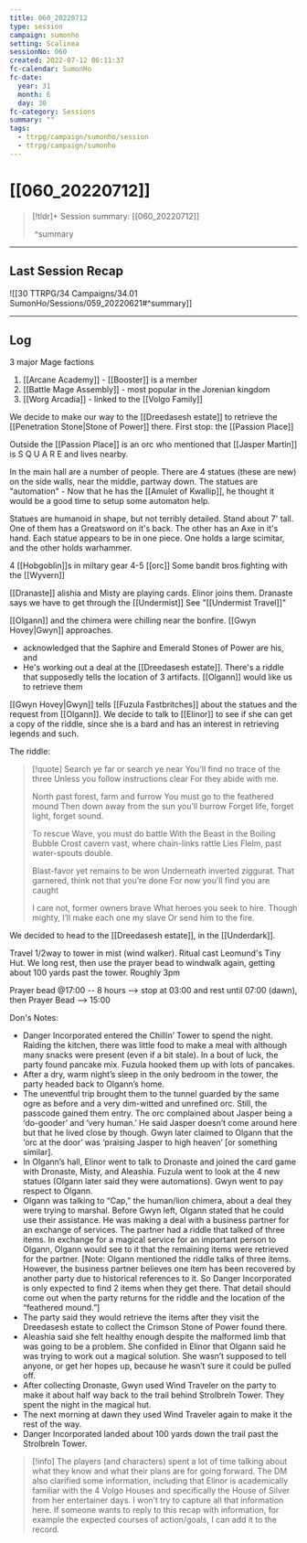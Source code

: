 ```yaml
---
title: 060_20220712
type: session
campaign: sumonho
setting: Scalinea
sessionNo: 060
created: 2022-07-12 06:11:37
fc-calendar: SumonHo
fc-date:
  year: 31
  month: 6
  day: 30
fc-category: Sessions
summary: ""
tags:
  - ttrpg/campaign/sumonho/session
  - ttrpg/campaign/sumonho
---
```


# [[060_20220712]]


> [!tldr]+ Session summary: [[060_20220712]]
>
>  ^summary

---

## Last Session Recap

![[30 TTRPG/34 Campaigns/34.01 SumonHo/Sessions/059_20220621#^summary]]


---

## Log

3 major Mage factions
1. [[Arcane Academy]] - [[Booster]] is a member
2. [[Battle Mage Assembly]] - most popular in the Jorenian kingdom
3. [[Worg Arcadia]] - linked to the [[Volgo Family]]

We decide to make our way to the [[Dreedasesh estate]] to retrieve the [[Penetration Stone|Stone of Power]] there. First stop: the [[Passion Place]] 

Outside the [[Passion Place]] is an orc who mentioned that [[Jasper Martin]] is S Q U A R E and lives nearby.

In the main hall are a number of people. There are 4 statues (these are new) on the side walls, near the middle, partway down. The statues are "automation" - Now that he has the [[Amulet of Kwallip]], he thought it would be a good time to setup some automaton help.

Statues are humanoid in shape, but not terribly detailed. Stand about 7' tall. One of them has a Greatsword on it's back. The other has an Axe in it's hand. Each statue appears to be in one piece. One holds a large scimitar, and the other holds warhammer.

4 [[Hobgoblin]]s in miltary gear
4-5 [[orc]]
Some bandit bros fighting with the [[Wyvern]]

[[Dranaste]] alishia and Misty are playing cards. Elinor joins them. Dranaste says we have to get through the [[Undermist]]
See "[[Undermist Travel]]"


[[Olgann]] and the chimera were chilling near the bonfire. [[Gwyn Hovey|Gwyn]] approaches. 
- acknowledged that the Saphire and Emerald Stones of Power are his, and 
- He's working out a deal at the [[Dreedasesh estate]]. There's a riddle that supposedly tells the location of 3 artifacts. [[Olgann]] would like us to retrieve them 

[[Gwyn Hovey|Gwyn]] tells [[Fuzula Fastbritches]] about the statues and the request from [[Olgann]]. We decide to talk to [[Elinor]] to see if she can get a copy of the riddle, since she is a bard and has an interest in retrieving legends and such.

The riddle: 

>[!quote]
>Search ye far or search ye near
You’ll find no trace of the three
Unless you follow instructions clear
For they abide with me.
>
>North past forest, farm and furrow
>You must go to the feathered mound
>Then down away from the sun you’ll burrow
>Forget life, forget light, forget sound.
> 
> To rescue Wave, you must do battle
>With the Beast in the Boiling Bubble
>Crost cavern vast, where chain-links rattle
>Lies Flelm, past water-spouts double.
>
>Blast-favor yet remains to be won
>Underneath inverted ziggurat.
>That garnered, think not that you’re done
>For now you’ll find you are caught
>
>I care not, former owners brave
>What heroes you seek to hire.
>Though mighty, I’ll make each one my slave
>Or send him to the fire.

We decided to head to the [[Dreedasesh estate]], in the [[Underdark]].

Travel 1/2way to tower in mist (wind walker). Ritual cast Leomund's Tiny Hut. We long rest, then use the prayer bead to windwalk again, getting about 100 yards past the tower. Roughly 3pm

Prayer bead @17:00 -- 8 hours --> stop at 03:00 and rest until 07:00 (dawn), then Prayer Bead --> 15:00


Don's Notes:

 - Danger Incorporated entered the Chillin’ Tower to spend the night. Raiding the kitchen, there was little food to make a meal with although many snacks were present (even if a bit stale). In a bout of luck, the party found pancake mix. Fuzula hooked them up with lots of pancakes.
 - After a dry, warm night’s sleep in the only bedroom in the tower, the party headed back to Olgann’s home. 
 - The uneventful trip brought them to the tunnel guarded by the same ogre as before and a very dim-witted and unrefined orc. Still, the passcode gained them entry. The orc complained about Jasper being a ‘do-gooder’ and ‘very human.’ He said Jasper doesn’t come around here but that he lived close by though. Gwyn later claimed to Olgann that the ‘orc at the door’ was ‘praising Jasper to high heaven’ [or something similar].
  - In Olgann’s hall, Elinor went to talk to Dronaste and joined the card game with Dronaste, Misty, and Aleashia. Fuzula went to look at the 4 new statues (Olgann later said they were automations). Gwyn went to pay respect to Olgann.
  - Olgann was talking to “Cap,” the human/lion chimera, about a deal they were trying to marshal. Before Gwyn left, Olgann stated that he could use their assistance. He was making a deal with a business partner for an exchange of services. The partner had a riddle that talked of three items. In exchange for a magical service for an important person to Olgann, Olgann would see to it that the remaining items were retrieved for the partner. [Note: Olgann mentioned the riddle talks of three items. However, the business partner believes one item has been recovered by another party due to historical references to it. So Danger Incorporated is only expected to find 2 items when they get there. That detail should come out when the party returns for the riddle and the location of the “feathered mound.”]
  - The party said they would retrieve the items after they visit the Dreedasesh estate to collect the Crimson Stone of Power found there.
  - Aleashia said she felt healthy enough despite the malformed limb that was going to be a problem. She confided in Elinor that Olgann said he was trying to work out a magical solution. She wasn’t supposed to tell anyone, or get her hopes up, because he wasn’t sure it could be pulled off.
  - After collecting Dronaste, Gwyn used Wind Traveler on the party to make it about half way back to the trail behind Strolbreln Tower. They spent the night in the magical hut.
  - The next morning at dawn they used Wind Traveler again to make it the rest of the way.
  - Danger Incorporated landed about 100 yards down the trail past the Strolbreln Tower.
  

> [!info]
> The players (and characters) spent a lot of time talking about what they know and what their plans are for going forward. The DM also clarified some information, including that Elinor is academically familiar with the 4 Volgo Houses and specifically the House of Silver from her entertainer days. I won’t try to capture all that information here. If someone wants to reply to this recap with information, for example the expected courses of action/goals, I can add it to the record.

